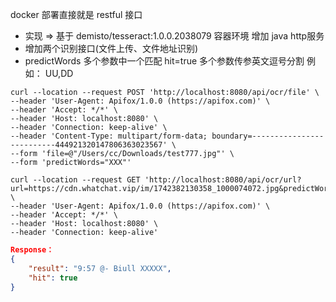 docker 部署直接就是 restful 接口
- 实现 => 基于 demisto/tesseract:1.0.0.2038079 容器环境 增加 java http服务
- 增加两个识别接口(文件上传、文件地址识别)
- predictWords 多个参数中一个匹配 hit=true 多个参数传参英文逗号分割 例如： UU,DD
```curl
curl --location --request POST 'http://localhost:8080/api/ocr/file' \
--header 'User-Agent: Apifox/1.0.0 (https://apifox.com)' \
--header 'Accept: */*' \
--header 'Host: localhost:8080' \
--header 'Connection: keep-alive' \
--header 'Content-Type: multipart/form-data; boundary=--------------------------444921320147806363023567' \
--form 'file=@"/Users/cc/Downloads/test777.jpg"' \
--form 'predictWords="XXX"'
```

```curl
curl --location --request GET 'http://localhost:8080/api/ocr/url?url=https://cdn.whatchat.vip/im/1742382130358_1000074072.jpg&predictWords=XXX,XXXX' \
--header 'User-Agent: Apifox/1.0.0 (https://apifox.com)' \
--header 'Accept: */*' \
--header 'Host: localhost:8080' \
--header 'Connection: keep-alive'
```

```json
Response：
{
    "result": "9:57 @- Biull XXXXX",
    "hit": true
}
```
